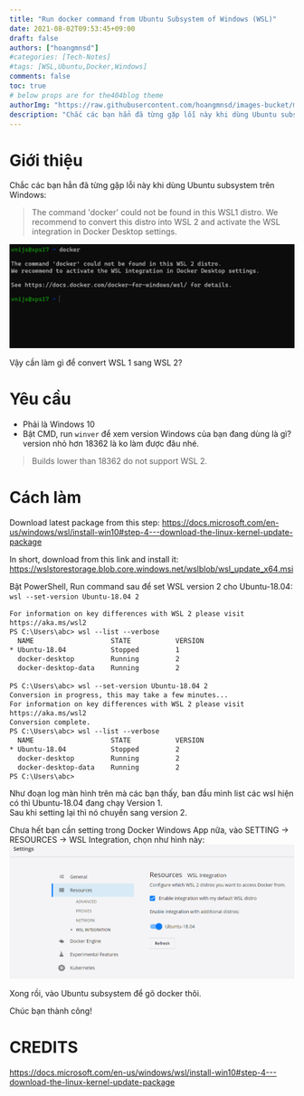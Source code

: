 ```yaml
---
title: "Run docker command from Ubuntu Subsystem of Windows (WSL)"
date: 2021-08-02T09:53:45+09:00
draft: false
authors: ["hoangmnsd"]
#categories: [Tech-Notes]
#tags: [WSL,Ubuntu,Docker,Windows]
comments: false
toc: true
# below props are for the404blog theme
authorImg: "https://raw.githubusercontent.com/hoangmnsd/images-bucket/master/static/images/hoangmsnd-avatar001.jpg"
description: "Chắc các bạn hẳn đã từng gặp lỗi này khi dùng Ubuntu subsystem trên Windows: > The command 'docker' could not be found in this WSL1 distro. We recommend to convert this distro into WSL 2 and activate the WSL integration in Docker Desktop settings. "
---
```


# Giới thiệu

Chắc các bạn hẳn đã từng gặp lỗi này khi dùng Ubuntu subsystem trên Windows:  
> The command 'docker' could not be found in this WSL1 distro. We recommend to convert this distro into 
WSL 2 and activate the WSL integration in Docker Desktop settings.

![](https://raw.githubusercontent.com/hoangmnsd/images-bucket/master/static/images/docker-command-not-found-this-wsl1.jpg)

Vậy cần làm gì để convert WSL 1 sang WSL 2?

# Yêu cầu

- Phải là Windows 10  
- Bật CMD, run `winver` để xem version Windows của bạn đang dùng là gì? version nhỏ hơn 18362 là ko làm được đâu nhé.  
> Builds lower than 18362 do not support WSL 2.  

# Cách làm

Download latest package from this step: https://docs.microsoft.com/en-us/windows/wsl/install-win10#step-4---download-the-linux-kernel-update-package

In short, download from this link and install it: https://wslstorestorage.blob.core.windows.net/wslblob/wsl_update_x64.msi


Bật PowerShell, Run command sau để set WSL version 2 cho Ubuntu-18.04:  
`wsl --set-version Ubuntu-18.04 2`

```
For information on key differences with WSL 2 please visit https://aka.ms/wsl2
PS C:\Users\abc> wsl --list --verbose
  NAME                   STATE           VERSION
* Ubuntu-18.04           Stopped         1
  docker-desktop         Running         2
  docker-desktop-data    Running         2

PS C:\Users\abc> wsl --set-version Ubuntu-18.04 2
Conversion in progress, this may take a few minutes...
For information on key differences with WSL 2 please visit https://aka.ms/wsl2
Conversion complete.
PS C:\Users\abc> wsl --list --verbose
  NAME                   STATE           VERSION
* Ubuntu-18.04           Stopped         2
  docker-desktop         Running         2
  docker-desktop-data    Running         2
PS C:\Users\abc>
``` 

Như đoạn log màn hình trên mà các bạn thấy, ban đầu mình list các wsl hiện có thì Ubuntu-18.04 đang chạy Version 1.  
Sau khi setting lại thì nó chuyển sang version 2.  

Chưa hết bạn cần setting trong Docker Windows App nữa, vào SETTING -> RESOURCES -> WSL Integration, chọn như hình này:  
![](https://raw.githubusercontent.com/hoangmnsd/images-bucket/master/static/images/docker-command-not-found-setting-wsl-integrate.jpg)

Xong rồi, vào Ubuntu subsystem để gõ docker thôi.

Chúc bạn thành công!

# CREDITS

https://docs.microsoft.com/en-us/windows/wsl/install-win10#step-4---download-the-linux-kernel-update-package

